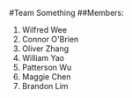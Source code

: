 #Team Something
##Members:
1. Wilfred Wee
2. Connor O'Brien
3. Oliver Zhang
4. William Yao
5. Patterson Wu
6. Maggie Chen
7. Brandon Lim
